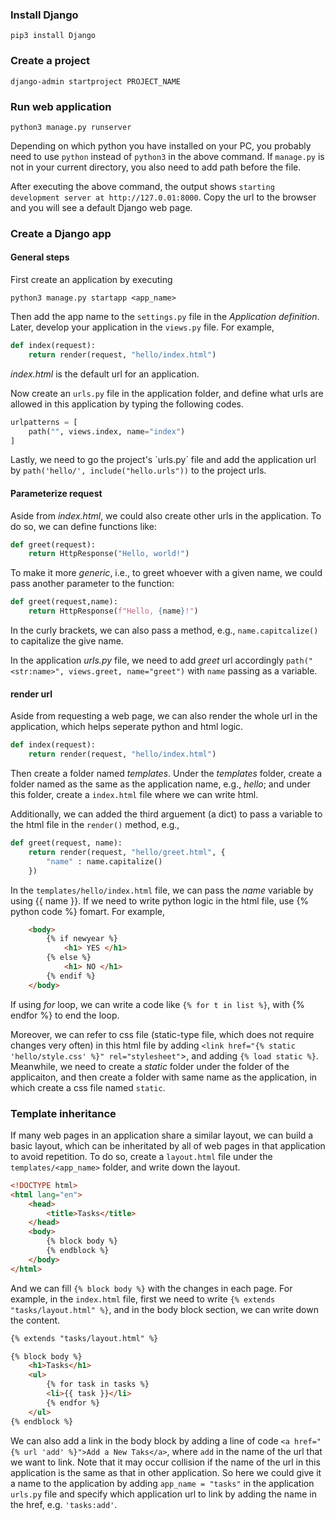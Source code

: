 ### Install Django

`pip3 install Django`

### Create a project

`django-admin startproject PROJECT_NAME`

### Run web application

`python3 manage.py runserver`

Depending on which python you have installed on your PC, you probably need to use `python` instead of `python3` in the above command. If `manage.py` is not in your current directory, you also need to add path before the file.

After executing the above command, the output shows `starting development server at http://127.0.01:8000`. Copy the url to the browser and you will see a default Django web page.

### Create a Django app

#### General steps

First create an application by executing

`python3 manage.py startapp <app_name>`

Then add the app name to the `settings.py` file in the *Application definition*. Later, develop your application in the `views.py` file. For example,

```py
def index(request):
    return render(request, "hello/index.html")
```

*index.html* is the default url for an application.

Now create an `urls.py` file in the application folder, and define what urls are allowed in this application by typing the following codes. 

```py
urlpatterns = [
    path("", views.index, name="index")
]
```

Lastly, we need to go the project's ´urls.py´ file and add the application url by `path('hello/', include("hello.urls"))` to the project urls.

#### Parameterize request

Aside from *index.html*, we could also create other urls in the application. To do so, we can define functions like:

```py
def greet(request):
    return HttpResponse("Hello, world!")
```

To make it more *generic*, i.e., to greet whoever with a given name, we could pass another parameter to the function:

```py
def greet(request,name):
    return HttpResponse(f"Hello, {name}!")
```

In the curly brackets, we can also pass a method, e.g., `name.capitcalize()` to capitalize the give name.

In the application *urls.py* file, we need to add *greet* url accordingly `path("<str:name>", views.greet, name="greet")` with `name` passing as a variable.


#### render url

Aside from requesting a web page, we can also render the whole url in the application, which helps seperate python and html logic.

```py
def index(request):
    return render(request, "hello/index.html")
```

Then create a folder named *templates*. Under the *templates* folder, create a folder named as the same as the application name, e.g., *hello*; and under this folder, create a `index.html` file where we can write html.

Additionally, we can added the third arguement (a dict) to pass a variable to the html file in the `render()` method, e.g.,

```py
def greet(request, name):
    return render(request, "hello/greet.html", {
        "name" : name.capitalize()
    })
```

In the `templates/hello/index.html` file, we can pass the *name* variable by using {{ name }}. If we need to write python logic in the html file, use {% python code %} fomart. For example,

```html
    <body>
        {% if newyear %}
            <h1> YES </h1>
        {% else %}
            <h1> NO </h1>
        {% endif %}
    </body>
```

If using *for* loop, we can write a code like `{% for t in list %}`, with {% endfor %} to end the loop.

Moreover, we can refer to css file (static-type file, which does not require changes very often) in this html file by adding `<link href="{% static 'hello/style.css' %}" rel="stylesheet"`>, and adding `{% load static %}`. Meanwhile, we need to create a *static* folder under the folder of the applicaiton, and then create a folder with same name as the application, in which create a css file named `static`.


### Template inheritance

If many web pages in an application share a similar layout, we can build a basic layout, which can be inheritated by all of web pages in that application to avoid repetition. To do so, create a `layout.html` file under the `templates/<app_name>` folder, and write down the layout.

```html
<!DOCTYPE html>
<html lang="en">
    <head>
        <title>Tasks</title>
    </head>
    <body>
        {% block body %}
        {% endblock %}
    </body>
</html>
```

And we can fill `{% block body %}` with the changes in each page. For example, in the `index.html` file, first we need to write `{% extends "tasks/layout.html" %}`, and in the body block section, we can write down the content.

```html
{% extends "tasks/layout.html" %}

{% block body %}
    <h1>Tasks</h1>
    <ul>
        {% for task in tasks %}
        <li>{{ task }}</li>
        {% endfor %}
    </ul>
{% endblock %}
```

We can also add a link in the body block by adding a line of code `<a href="{% url 'add' %}">Add a New Taks</a>`, where `add` in the name of the url that we want to link. Note that it may occur collision if the name of the url in this application is the same as that in other application. So here we could give it a name to the application by adding `app_name = "tasks"` in the application `urls.py` file and specify which application url to link by adding the name in the href, e.g. `'tasks:add'`.


